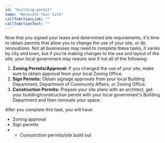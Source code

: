```yaml
---
id: "building-permit"
name: "Renovate Your Site"
callToActionLink: ""
callToActionText: ""
---
```


Now that you signed your lease and determined site requirements, it's time to obtain permits that allow you to change the use of your site, or do renovations. Not all businesses may need to complete these tasks, it varies by city and town, but if you're making changes to the use and layout of the site, your local government may require one if not all of the following:
      
1. **Zoning Permits/Approval:** If you changed the use of your site, make sure to obtain approval from your local Zoning Office.
2. **Sign Permits:** Obtain signage approvals from your local Building Department, Department of Community Affairs, or Zoning Office.
3. **Construction Permits:** Prepare your site plans with an architect, get your building/construction permit with your local government's Building Department and then renovate your space.

After you complete this task, you will have:
- Zoning approval
- Sign permits
- - Consutrction permits/site build out
